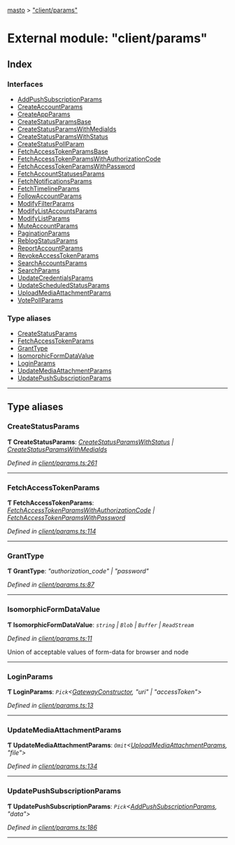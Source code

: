 [masto](../README.md) > ["client/params"](../modules/_client_params_.md)

# External module: "client/params"

## Index

### Interfaces

* [AddPushSubscriptionParams](../interfaces/_client_params_.addpushsubscriptionparams.md)
* [CreateAccountParams](../interfaces/_client_params_.createaccountparams.md)
* [CreateAppParams](../interfaces/_client_params_.createappparams.md)
* [CreateStatusParamsBase](../interfaces/_client_params_.createstatusparamsbase.md)
* [CreateStatusParamsWithMediaIds](../interfaces/_client_params_.createstatusparamswithmediaids.md)
* [CreateStatusParamsWithStatus](../interfaces/_client_params_.createstatusparamswithstatus.md)
* [CreateStatusPollParam](../interfaces/_client_params_.createstatuspollparam.md)
* [FetchAccessTokenParamsBase](../interfaces/_client_params_.fetchaccesstokenparamsbase.md)
* [FetchAccessTokenParamsWithAuthorizationCode](../interfaces/_client_params_.fetchaccesstokenparamswithauthorizationcode.md)
* [FetchAccessTokenParamsWithPassword](../interfaces/_client_params_.fetchaccesstokenparamswithpassword.md)
* [FetchAccountStatusesParams](../interfaces/_client_params_.fetchaccountstatusesparams.md)
* [FetchNotificationsParams](../interfaces/_client_params_.fetchnotificationsparams.md)
* [FetchTimelineParams](../interfaces/_client_params_.fetchtimelineparams.md)
* [FollowAccountParams](../interfaces/_client_params_.followaccountparams.md)
* [ModifyFilterParams](../interfaces/_client_params_.modifyfilterparams.md)
* [ModifyListAccountsParams](../interfaces/_client_params_.modifylistaccountsparams.md)
* [ModifyListParams](../interfaces/_client_params_.modifylistparams.md)
* [MuteAccountParams](../interfaces/_client_params_.muteaccountparams.md)
* [PaginationParams](../interfaces/_client_params_.paginationparams.md)
* [ReblogStatusParams](../interfaces/_client_params_.reblogstatusparams.md)
* [ReportAccountParams](../interfaces/_client_params_.reportaccountparams.md)
* [RevokeAccessTokenParams](../interfaces/_client_params_.revokeaccesstokenparams.md)
* [SearchAccountsParams](../interfaces/_client_params_.searchaccountsparams.md)
* [SearchParams](../interfaces/_client_params_.searchparams.md)
* [UpdateCredentialsParams](../interfaces/_client_params_.updatecredentialsparams.md)
* [UpdateScheduledStatusParams](../interfaces/_client_params_.updatescheduledstatusparams.md)
* [UploadMediaAttachmentParams](../interfaces/_client_params_.uploadmediaattachmentparams.md)
* [VotePollParams](../interfaces/_client_params_.votepollparams.md)

### Type aliases

* [CreateStatusParams](_client_params_.md#createstatusparams)
* [FetchAccessTokenParams](_client_params_.md#fetchaccesstokenparams)
* [GrantType](_client_params_.md#granttype)
* [IsomorphicFormDataValue](_client_params_.md#isomorphicformdatavalue)
* [LoginParams](_client_params_.md#loginparams)
* [UpdateMediaAttachmentParams](_client_params_.md#updatemediaattachmentparams)
* [UpdatePushSubscriptionParams](_client_params_.md#updatepushsubscriptionparams)

---

## Type aliases

<a id="createstatusparams"></a>

###  CreateStatusParams

**Ƭ CreateStatusParams**: *[CreateStatusParamsWithStatus](../interfaces/_client_params_.createstatusparamswithstatus.md) \| [CreateStatusParamsWithMediaIds](../interfaces/_client_params_.createstatusparamswithmediaids.md)*

*Defined in [client/params.ts:261](https://github.com/neet/masto.js/blob/368b200/src/client/params.ts#L261)*

___
<a id="fetchaccesstokenparams"></a>

###  FetchAccessTokenParams

**Ƭ FetchAccessTokenParams**: *[FetchAccessTokenParamsWithAuthorizationCode](../interfaces/_client_params_.fetchaccesstokenparamswithauthorizationcode.md) \| [FetchAccessTokenParamsWithPassword](../interfaces/_client_params_.fetchaccesstokenparamswithpassword.md)*

*Defined in [client/params.ts:114](https://github.com/neet/masto.js/blob/368b200/src/client/params.ts#L114)*

___
<a id="granttype"></a>

###  GrantType

**Ƭ GrantType**: *"authorization_code" \| "password"*

*Defined in [client/params.ts:87](https://github.com/neet/masto.js/blob/368b200/src/client/params.ts#L87)*

___
<a id="isomorphicformdatavalue"></a>

###  IsomorphicFormDataValue

**Ƭ IsomorphicFormDataValue**: *`string` \| `Blob` \| `Buffer` \| `ReadStream`*

*Defined in [client/params.ts:11](https://github.com/neet/masto.js/blob/368b200/src/client/params.ts#L11)*

Union of acceptable values of form-data for browser and node

___
<a id="loginparams"></a>

###  LoginParams

**Ƭ LoginParams**: *`Pick`<[GatewayConstructor](../interfaces/_client_gateway_.gatewayconstructor.md), "uri" \| "accessToken">*

*Defined in [client/params.ts:13](https://github.com/neet/masto.js/blob/368b200/src/client/params.ts#L13)*

___
<a id="updatemediaattachmentparams"></a>

###  UpdateMediaAttachmentParams

**Ƭ UpdateMediaAttachmentParams**: *`Omit`<[UploadMediaAttachmentParams](../interfaces/_client_params_.uploadmediaattachmentparams.md), "file">*

*Defined in [client/params.ts:134](https://github.com/neet/masto.js/blob/368b200/src/client/params.ts#L134)*

___
<a id="updatepushsubscriptionparams"></a>

###  UpdatePushSubscriptionParams

**Ƭ UpdatePushSubscriptionParams**: *`Pick`<[AddPushSubscriptionParams](../interfaces/_client_params_.addpushsubscriptionparams.md), "data">*

*Defined in [client/params.ts:186](https://github.com/neet/masto.js/blob/368b200/src/client/params.ts#L186)*

___

